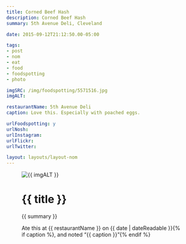 ```yaml
---
title: Corned Beef Hash
description: Corned Beef Hash
summary: 5th Avenue Deli, Cleveland

date: 2015-09-12T21:12:50.00-05:00

tags:
- post
- nom
- eat
- food
- foodspotting
- photo

imgSRC: /img/foodspotting/5571516.jpg
imgALT: 

restaurantName: 5th Avenue Deli
caption: Love this. Especially with poached eggs.

urlFoodspotting: y
urlNosh: 
urlInstagram: 
urlFlickr:
urlTwitter: 

layout: layouts/layout-nom
---
```

<figure class="nom">
	<img class="u-photo img-border" src="{{ imgSRC }}" alt="{{ imgALT }}">
	<figcaption>
		<h1 class="title p-name">{{ title }}</h1>
		<p class="summary">{{ summary }}</p>
		<p>Ate this at {{ restaurantName }} on <time class="dt-published" datetime="{{ date | dateIso }}">{{ date | dateReadable }}</time>{% if caption %}, and noted <q class="caption">{{ caption }}</q>{% endif %}
	</figcaption>
</figure>
